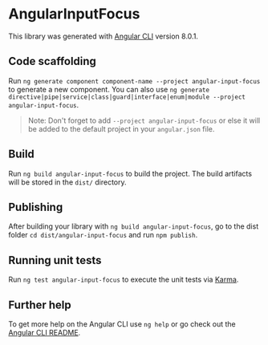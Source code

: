 # AngularInputFocus

This library was generated with [Angular CLI](https://github.com/angular/angular-cli) version 8.0.1.

## Code scaffolding

Run `ng generate component component-name --project angular-input-focus` to generate a new component. You can also use `ng generate directive|pipe|service|class|guard|interface|enum|module --project angular-input-focus`.
> Note: Don't forget to add `--project angular-input-focus` or else it will be added to the default project in your `angular.json` file. 

## Build

Run `ng build angular-input-focus` to build the project. The build artifacts will be stored in the `dist/` directory.

## Publishing

After building your library with `ng build angular-input-focus`, go to the dist folder `cd dist/angular-input-focus` and run `npm publish`.

## Running unit tests

Run `ng test angular-input-focus` to execute the unit tests via [Karma](https://karma-runner.github.io).

## Further help

To get more help on the Angular CLI use `ng help` or go check out the [Angular CLI README](https://github.com/angular/angular-cli/blob/master/README.md).
